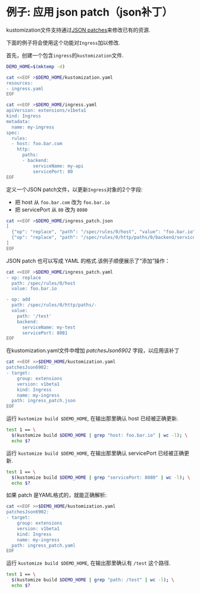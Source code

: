 # 例子: 应用 json patch（json补丁）

kustomization文件支持通过[JSON patches](https://tools.ietf.org/html/rfc6902)来修改已有的资源.

下面的例子将会使用这个功能对`Ingress`加以修改.

首先，创建一个包含`ingress`的`kustomization`文件.

<!-- @createIngress @testAgainstLatestRelease -->
```bash
DEMO_HOME=$(mktemp -d)

cat <<EOF >$DEMO_HOME/kustomization.yaml
resources:
- ingress.yaml
EOF

cat <<EOF >$DEMO_HOME/ingress.yaml
apiVersion: extensions/v1beta1
kind: Ingress
metadata:
  name: my-ingress
spec:
  rules:
  - host: foo.bar.com
    http:
      paths:
      - backend:
          serviceName: my-api
          servicePort: 80
EOF
```

定义一个JSON patch文件，以更新`Ingress`对象的2个字段:

- 把 host 从 `foo.bar.com` 改为 `foo.bar.io`
- 把 servicePort 从 `80` 改为 `8080`

<!-- @addJsonPatch @testAgainstLatestRelease -->
```bash
cat <<EOF >$DEMO_HOME/ingress_patch.json
[
  {"op": "replace", "path": "/spec/rules/0/host", "value": "foo.bar.io"},
  {"op": "replace", "path": "/spec/rules/0/http/paths/0/backend/servicePort", "value": 8080}
]
EOF
```

JSON patch 也可以写成 YAML 的格式.该例子顺便展示了“添加”操作：

<!-- @addYamlPatch @testAgainstLatestRelease -->
```bash
cat <<EOF >$DEMO_HOME/ingress_patch.yaml
- op: replace
  path: /spec/rules/0/host
  value: foo.bar.io

- op: add
  path: /spec/rules/0/http/paths/-
  value:
    path: '/test'
    backend:
      serviceName: my-test
      servicePort: 8081
EOF
```

在kustomization.yaml文件中增加 _patchesJson6902_ 字段，以应用该补丁

<!-- @applyJsonPatch @testAgainstLatestRelease -->
```bash
cat <<EOF >>$DEMO_HOME/kustomization.yaml
patchesJson6902:
- target:
    group: extensions
    version: v1beta1
    kind: Ingress
    name: my-ingress
  path: ingress_patch.json
EOF
```

运行 `kustomize build $DEMO_HOME`, 在输出那里确认 host 已经被正确更新.

<!-- @confirmHost @testAgainstLatestRelease -->
```bash
test 1 == \
  $(kustomize build $DEMO_HOME | grep "host: foo.bar.io" | wc -l); \
  echo $?
```

运行 `kustomize build $DEMO_HOME`, 在输出那里确认 servicePort 已经被正确更新.

<!-- @confirmServicePort @testAgainstLatestRelease -->

```bash
test 1 == \
  $(kustomize build $DEMO_HOME | grep "servicePort: 8080" | wc -l); \
  echo $?
```

如果 patch 是YAML格式的，就能正确解析:

<!-- @applyYamlPatch @testAgainstLatestRelease -->
```bash
cat <<EOF >>$DEMO_HOME/kustomization.yaml
patchesJson6902:
- target:
    group: extensions
    version: v1beta1
    kind: Ingress
    name: my-ingress
  path: ingress_patch.yaml
EOF
```

运行 `kustomize build $DEMO_HOME`, 在输出那里确认有 `/test` 这个路径.

<!-- @confirmYamlPatch @testAgainstLatestRelease -->
```bash
test 1 == \
  $(kustomize build $DEMO_HOME | grep "path: /test" | wc -l); \
  echo $?
```